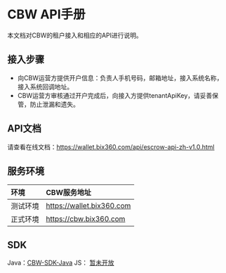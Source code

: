 # CBW API手册
  本文档对CBW的租户接入和相应的API进行说明。
  
## 接入步骤
- 向CBW运营方提供开户信息：负责人手机号码，邮箱地址，接入系统名称，接入系统回调地址。
- CBW运营方审核通过开户完成后，向接入方提供tenantApiKey，请妥善保管，防止泄漏和遗失。

## API文档
请查看在线文档：https://wallet.bix360.com/api/escrow-api-zh-v1.0.html

## 服务环境
|环境          |      CBW服务地址
|:----        |:-------   
|测试环境      |https://wallet.bix360.com
|正式环境      |https://cbw.bix360.com

## SDK
Java：[CBW-SDK-Java](https://github.com/chainshift/cbw-java-sdk)
JS： [暂未开放](#)